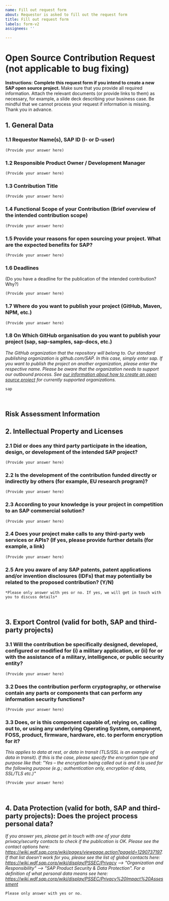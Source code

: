 ```yaml
---
name: Fill out request form
about: Requestor is asked to fill out the request form
title: Fill out request form
labels: form-v2
assignees: ''

---
```


# Open Source Contribution Request (not applicable to bug fixing)
**Instructions:** **Complete this request form if you intend to create a new SAP open source project.** Make sure that you provide all required information. Attach the relevant documents (or provide links to them) as necessary, for example, a slide deck describing your business case. Be mindful that we cannot process your request if information is missing. Thank you in advance. 

## 1. General Data

### 1.1 Requestor Name(s), SAP ID (I- or D-user)
```
(Provide your answer here)
```

### 1.2 Responsible Product Owner / Development Manager 
```
(Provide your answer here)
```

### 1.3 Contribution Title
```
(Provide your answer here)
```

### 1.4 Functional Scope of your Contribution (Brief overview of the intended contribution scope)
```
(Provide your answer here)
```

### 1.5 Provide your reasons for open sourcing your project. What are the expected benefits for SAP?
```
(Provide your answer here)
```

### 1.6 Deadlines
(Do you have a deadline for the publication of the intended contribution? Why?)
```
(Provide your answer here)
```

###  1.7 Where do you want to publish your project (GitHub, Maven, NPM, etc.)
```
(Provide your answer here)
```

###  1.8 On Which GitHub organisation do you want to publish your project (sap, sap-samples, sap-docs, etc.)
_The GitHub organization that the repository will belong to. Our standard publishing organization is github.com/SAP. In this case, simply enter sap. If you want to publish the project on another organization, please enter the respective name. Please be aware that the organization needs to support our outbound process. See [our information about how to create an open source project](https://wiki.wdf.sap.corp/wiki/display/ospodocs/Create+an+SAP+Open+Source+Project) for currently supported organizations._
```
sap
```

&nbsp;


## Risk Assessment Information

## 2. Intellectual Property and Licenses

### 2.1 Did or does any third party participate in the ideation, design, or development of the intended SAP project? 
```
(Provide your answer here)
```

### 2.2 Is the development of the contribution funded directly or indirectly by others (for example, EU research program)?
```
(Provide your answer here)
```

### 2.3 According to your knowledge is your project in competition to an SAP commercial solution?
```
(Provide your answer here)
```

### 2.4 Does your project make calls to any third-party web services or APIs? (If yes, please provide further details (for example, a link) 
```
(Provide your answer here)
```

### 2.5 Are you aware of any SAP patents, patent applications and/or invention disclosures (IDFs) that may potentially be related to the proposed contribution? (Y/N)
```
*Please only answer with yes or no. If yes, we will get in touch with you to discuss details*
```


&nbsp;


## 3. Export Control (valid for both, SAP and third-party projects)

### 3.1 Will the contribution be specifically designed, developed, configured or modified for (i) a military application, or (ii) for or with the assistance of a military, intelligence, or public security entity?
```
(Provide your answer here)
```

### 3.2 Does the contribution perform cryptography, or otherwise contain any parts or components that can perform any information security functions? 
```
(Provide your answer here)
```

### 3.3 Does, or is this component capable of, relying on, calling out to, or using any underlying Operating System, component, FOSS, product, firmware, hardware, etc. to perform encryption for it? 
*This applies to data at rest, or data in transit (TLS/SSL is an example of data in transit). If this is the case, please specify the encryption type and purpose like that: "Yes – the encryption being called out is <enter the encryption type> and it is used for the following purpose <Enter the functional description of the cryptography> (e.g.; authentication only, encryption of data, SSL/TLS etc.)"*

```
(Provide your answer here)
```

&nbsp;


## 4. Data Protection (valid for both, SAP and third-party projects): Does the project process personal data?
*If you answer yes, please get in touch with one of your data privacy/security contacts to check if the publication is OK. Please see the contact options here: https://wiki.wdf.sap.corp/wiki/pages/viewpage.action?pageId=1290737197. If that list doesn’t work for you, please see the list of global contacts here: https://wiki.wdf.sap.corp/wiki/display/PSSEC/Privacy  -->  "Organization and Responsibility"  -->  "SAP Product Security & Data Protection". For a definition of what personal data means see here: https://wiki.wdf.sap.corp/wiki/display/PSSEC/Privacy%20Impact%20Assessment*
```
Please only answer with yes or no.
```
